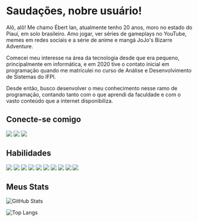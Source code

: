 # Saudações, nobre usuário!

Alô, alô! Me chamo Ébert Ian, atualmente tenho 20 anos, moro no estado do Piauí, em solo brasileiro. Amo jogar, ver séries de gameplays no YouTube, memes em redes sociais e a série de anime e mangá JoJo's Bizarre Adventure.

Comecei meu interesse na área da tecnologia desde que era pequeno, principalmente em informática, e em 2020 tive o contato inicial em programação quando me matriculei no curso de Análise e Desenvolvimento de Sistemas do IFPI. 

Desde então, busco desenvolver o meu conhecimento nesse ramo de programação, contando tanto com o que aprendi da faculdade e com o vasto conteúdo que a internet disponibiliza.



## Conecte-se comigo
[![](https://img.shields.io/badge/LinkedIn-0077B5?style=for-the-badge&logo=linkedin&logoColor=white)](https://www.linkedin.com/in/ebert-sl/)
[![](https://img.shields.io/badge/Meu%20Perfil%20na%20DIO-475ebe?style=for-the-badge)](https://www.dio.me/users/ebertis2002)
[![](https://img.shields.io/badge/Meu%20Perfil%20no%20FCC-1b1b32?style=for-the-badge)](https://www.freecodecamp.org/the_lsie)

## Habilidades
![](https://img.shields.io/badge/HTML-f16529?style=for-the-badge&logo=html5&logoColor=white)
![](https://img.shields.io/badge/CSS-35a9db?&style=for-the-badge&logo=css3&logoColor=white)
![](https://img.shields.io/badge/JavaScript-F7DF1E?style=for-the-badge&logo=javascript&logoColor=black)
![](https://img.shields.io/badge/Node.js-43853D?style=for-the-badge&logo=node.js&logoColor=white)
![](https://img.shields.io/badge/TypeScript-007ACC?style=for-the-badge&logo=typescript&logoColor=white)
![](https://img.shields.io/badge/Python-14354C?style=for-the-badge&logo=python&logoColor=white)
![](https://img.shields.io/badge/C-00599C?style=for-the-badge&logo=c&logoColor=white)
![](https://img.shields.io/badge/C%2B%2B-00599C?style=for-the-badge&logo=c%2B%2B&logoColor=white)
![](https://img.shields.io/badge/Java-ED8B00?style=for-the-badge&logo=openjdk&logoColor=white)
![](https://img.shields.io/badge/PostgreSQL-316192?style=for-the-badge&logo=postgresql&logoColor=white)

## Meus Stats

![GitHub Stats](https://github-readme-stats.vercel.app/api?username=ebert-sl&theme=transparent&bg_color=000&border_color=4727CD&show_icons=true&icon_color=a387e6&title_color=d1b7f2&text_color=FFF)

![Top Langs](https://github-readme-stats-git-masterrstaa-rickstaa.vercel.app/api/top-langs/?username=ebert-sl&layout=compact&bg_color=000&border_color=4727CD&title_color=d1b7f2&text_color=FFF)
